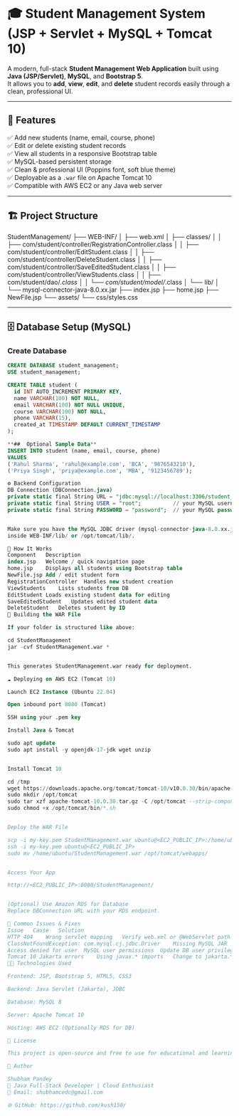 # 🎓 Student Management System (JSP + Servlet + MySQL + Tomcat 10)

A modern, full-stack **Student Management Web Application** built using **Java (JSP/Servlet)**, **MySQL**, and **Bootstrap 5**.  
It allows you to **add**, **view**, **edit**, and **delete** student records easily through a clean, professional UI.

---

## 🧩 Features

✅ Add new students (name, email, course, phone)  
✅ Edit or delete existing student records  
✅ View all students in a responsive Bootstrap table  
✅ MySQL-based persistent storage  
✅ Clean & professional UI (Poppins font, soft blue theme)  
✅ Deployable as a `.war` file on Apache Tomcat 10  
✅ Compatible with AWS EC2 or any Java web server  

---

## 🏗️ Project Structure

StudentManagement/
├── WEB-INF/
│   ├── web.xml
│   ├── classes/
│   │   ├── com/student/controller/RegistrationController.class
│   │   ├── com/student/controller/EditStudent.class
│   │   ├── com/student/controller/DeleteStudent.class
│   │   ├── com/student/controller/SaveEditedStudent.class
│   │   ├── com/student/controller/ViewStudents.class
│   │   ├── com/student/dao/*.class
│   │   └── com/student/model/*.class
│   └── lib/
│       └── mysql-connector-java-8.0.xx.jar
├── index.jsp
├── home.jsp
├── NewFile.jsp
└── assets/
    └── css/styles.css

    
---

## 🗄️ Database Setup (MySQL)

### Create Database
```sql
CREATE DATABASE student_management;
USE student_management;

CREATE TABLE student (
  id INT AUTO_INCREMENT PRIMARY KEY,
  name VARCHAR(100) NOT NULL,
  email VARCHAR(100) NOT NULL UNIQUE,
  course VARCHAR(100) NOT NULL,
  phone VARCHAR(15),
  created_at TIMESTAMP DEFAULT CURRENT_TIMESTAMP
);

**##  Optional Sample Data**
INSERT INTO student (name, email, course, phone)
VALUES
('Rahul Sharma', 'rahul@example.com', 'BCA', '9876543210'),
('Priya Singh', 'priya@example.com', 'MBA', '9123456789');

⚙️ Backend Configuration
DB Connection (DBConnection.java)
private static final String URL = "jdbc:mysql://localhost:3306/student_management";
private static final String USER = "root";          // your MySQL username
private static final String PASSWORD = "password";  // your MySQL password


Make sure you have the MySQL JDBC driver (mysql-connector-java-8.0.xx.jar)
inside WEB-INF/lib/ or /opt/tomcat/lib/.

🧠 How It Works
Component	Description
index.jsp	Welcome / quick navigation page
home.jsp	Displays all students using Bootstrap table
NewFile.jsp	Add / edit student form
RegistrationController	Handles new student creation
ViewStudents	Lists students from DB
EditStudent	Loads existing student data for editing
SaveEditedStudent	Updates edited student data
DeleteStudent	Deletes student by ID
🧩 Building the WAR File

If your folder is structured like above:

cd StudentManagement
jar -cvf StudentManagement.war *


This generates StudentManagement.war ready for deployment.

☁️ Deploying on AWS EC2 (Tomcat 10)

Launch EC2 Instance (Ubuntu 22.04)

Open inbound port 8080 (Tomcat)

SSH using your .pem key

Install Java & Tomcat

sudo apt update
sudo apt install -y openjdk-17-jdk wget unzip


Install Tomcat 10

cd /tmp
wget https://downloads.apache.org/tomcat/tomcat-10/v10.0.30/bin/apache-tomcat-10.0.30.tar.gz
sudo mkdir /opt/tomcat
sudo tar xzf apache-tomcat-10.0.30.tar.gz -C /opt/tomcat --strip-components=1
sudo chmod +x /opt/tomcat/bin/*.sh


Deploy the WAR File

scp -i my-key.pem StudentManagement.war ubuntu@<EC2_PUBLIC_IP>:/home/ubuntu/
ssh -i my-key.pem ubuntu@<EC2_PUBLIC_IP>
sudo mv /home/ubuntu/StudentManagement.war /opt/tomcat/webapps/


Access Your App

http://<EC2_PUBLIC_IP>:8080/StudentManagement/


(Optional) Use Amazon RDS for Database
Replace DBConnection URL with your RDS endpoint.

🔐 Common Issues & Fixes
Issue	Cause	Solution
HTTP 404	Wrong servlet mapping	Verify web.xml or @WebServlet path
ClassNotFoundException: com.mysql.cj.jdbc.Driver	Missing MySQL JAR	Place mysql-connector-java.jar in Tomcat /lib
Access denied for user	MySQL user permissions	Update DB user privileges
Tomcat 10 Jakarta errors	Using javax.* imports	Change to jakarta.* packages
🧑‍💻 Technologies Used

Frontend: JSP, Bootstrap 5, HTML5, CSS3

Backend: Java Servlet (Jakarta), JDBC

Database: MySQL 8

Server: Apache Tomcat 10

Hosting: AWS EC2 (Optionally RDS for DB)

🏁 License

This project is open-source and free to use for educational and learning purposes.

💬 Author

Shubham Pandey
🚀 Java Full-Stack Developer | Cloud Enthusiast
📧 Email: shubhamcedc@gmail.com  

🌐 GitHub: https://github.com/kush150/

